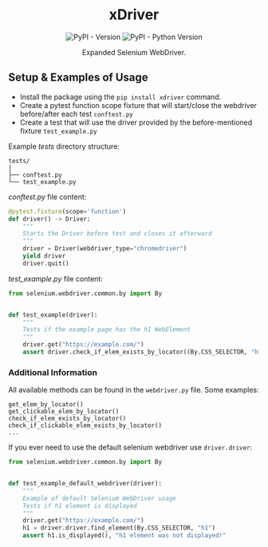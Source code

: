 <div align="center">

# xDriver

![PyPI - Version](https://img.shields.io/pypi/v/xdriver?color=green&link=https%3A%2F%2Fpypi.org%2Fproject%2Fxdriver%2F)
![PyPI - Python Version](https://img.shields.io/pypi/pyversions/xdriver?link=https%3A%2F%2Fpypi.org%2Fproject%2Fxdriver%2F)

Expanded Selenium WebDriver.
</div>

## Setup & Examples of Usage
 - Install the package using the `pip install xdriver` command.
 - Create a pytest function scope fixture that will start/close the webdriver before/after each test `conftest.py`
 - Create a test that will use the driver provided by the before-mentioned fixture `test_example.py`

Example _tests_ directory structure:
```
tests/
│
├── conftest.py
└── test_example.py
```
_conftest.py_ file content:
```python
@pytest.fixture(scope='function')
def driver() -> Driver:
    """
    Starts the Driver before test and closes it afterward
    """
    driver = Driver(webdriver_type="chromedriver")
    yield driver
    driver.quit()
```
_test_example.py_ file content:
```python
from selenium.webdriver.common.by import By


def test_example(driver):
    """
    Tests if the example page has the h1 WebElement
    """
    driver.get("https://example.com/")
    assert driver.check_if_elem_exists_by_locator((By.CSS_SELECTOR, "h1")), "h1 element was not found!"
```

### Additional Information
All available methods can be found in the `webdriver.py` file. Some examples:
```
get_elem_by_locator()
get_clickable_elem_by_locator()
check_if_elem_exists_by_locator()
check_if_clickable_elem_exists_by_locator()
...
```
If you ever need to use the default selenium webdriver use `driver.driver`:
```python
from selenium.webdriver.common.by import By


def test_example_default_webdriver(driver):
    """
    Example of default Selenium WebDriver usage 
    Tests if h1 element is displayed
    """
    driver.get("https://example.com/")
    h1 = driver.driver.find_element(By.CSS_SELECTOR, "h1")
    assert h1.is_displayed(), "h1 element was not displayed!"
```